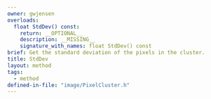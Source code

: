 ```yaml
---
owner: gwjensen
overloads:
  float StdDev() const:
    return: __OPTIONAL__
    description: __MISSING__
    signature_with_names: float StdDev() const
brief: Get the standard deviation of the pixels in the cluster.
title: StdDev
layout: method
tags:
  - method
defined-in-file: "image/PixelCluster.h"
---
```

